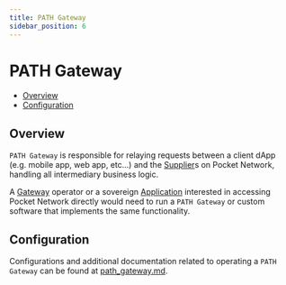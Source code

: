 ```yaml
---
title: PATH Gateway
sidebar_position: 6
---
```


# PATH Gateway <!-- omit in toc -->

- [Overview](#overview)
- [Configuration](#configuration)

## Overview

`PATH Gateway` is responsible for relaying requests between a client dApp
(e.g. mobile app, web app, etc...) and the [Supplier](6_supplier.md)s on Pocket
Network, handling all intermediary business logic.

A [Gateway](3_gateway.md) operator or a sovereign [Application](2_application.md)
interested in accessing Pocket Network directly would need to run a `PATH Gateway`
or custom software that implements the same functionality.

## Configuration

Configurations and additional documentation related to operating a `PATH Gateway`
can be found at [path_gateway.md](https://path.grove.city/operate).
